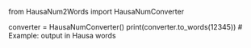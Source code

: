 from HausaNum2Words import HausaNumConverter

converter = HausaNumConverter()
print(converter.to_words(12345))  # Example: output in Hausa words
